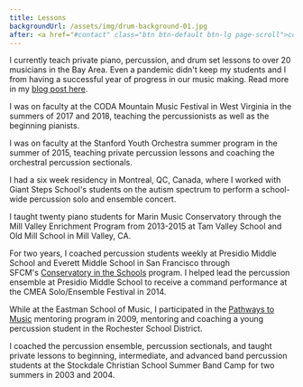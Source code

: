 ```yaml
---
title: Lessons
backgroundUrl: /assets/img/drum-background-01.jpg
after: <a href="#contact" class="btn btn-default btn-lg page-scroll">contact Mckenzie for lessons</a>
---
```

I currently teach private piano, percussion, and drum set lessons to over 20 musicians in the Bay Area. 
Even a pandemic didn't keep my students and I from having a successful year of progress in our music making. Read more in my [blog post here](/blog/connecting-through-music-during-a-not-so-average-year).

I was on faculty at the CODA Mountain Music Festival in West Virginia in the summers of 2017 and 2018, teaching the percussionists as well as the beginning pianists.

I was on faculty at the Stanford Youth Orchestra summer program in the summer of 2015, teaching private percussion lessons and coaching the orchestral percussion sectionals.

<!--more-->

I had a six week residency in Montreal, QC, Canada, where I worked with Giant Steps School's students on the autism spectrum to perform a school-wide percussion solo and ensemble concert.

I taught twenty piano students for Marin Music Conservatory through the Mill Valley Enrichment Program from 2013-2015 at Tam Valley School and Old Mill School in Mill Valley, CA.

For two years, I coached percussion students weekly at Presidio Middle School and Everett Middle School in San Francisco through SFCM's [Conservatory in the Schools](http://www.sfcm.edu/conservatory-in-the-schools) program. I helped lead the percussion ensemble at Presidio Middle School to receive a command performance at the CMEA Solo/Ensemble Festival in 2014.

While at the Eastman School of Music, I participated in the [Pathways to Music](http://www.esm.rochester.edu/community/pathways/) mentoring program in 2009, mentoring and coaching a young percussion student in the Rochester School District.

I coached the percussion ensemble, percussion sectionals, and taught private lessons to beginning, intermediate, and advanced band percussion students at the Stockdale Christian School Summer Band Camp for two summers in 2003 and 2004.
